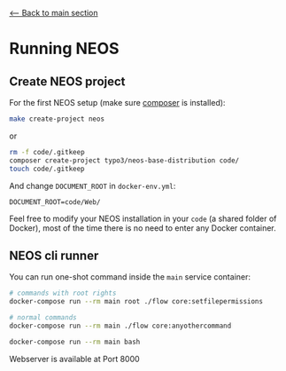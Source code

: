 [<-- Back to main section](../README.md)

# Running NEOS

## Create NEOS project

For the first NEOS setup (make sure [composer](https://getcomposer.org/) is installed):

```bash
make create-project neos
```

or

```bash
rm -f code/.gitkeep
composer create-project typo3/neos-base-distribution code/
touch code/.gitkeep
```

And change `DOCUMENT_ROOT` in `docker-env.yml`:

    DOCUMENT_ROOT=code/Web/

Feel free to modify your NEOS installation in your `code` (a shared folder of Docker),
most of the time there is no need to enter any Docker container.

## NEOS cli runner

You can run one-shot command inside the `main` service container:

```bash
# commands with root rights
docker-compose run --rm main root ./flow core:setfilepermissions

# normal commands
docker-compose run --rm main ./flow core:anyothercommand

docker-compose run --rm main bash
```


Webserver is available at Port 8000
